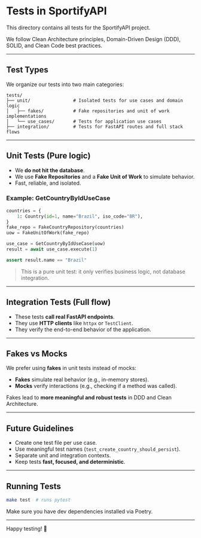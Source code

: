 # Tests in SportifyAPI

This directory contains all tests for the SportifyAPI project.

We follow Clean Architecture principles, Domain-Driven Design (DDD), SOLID, and Clean Code best practices.

---

## Test Types

We organize our tests into two main categories:

```
tests/
├── unit/                # Isolated tests for use cases and domain logic
│   ├── fakes/           # Fake repositories and unit of work implementations
│   └── use_cases/       # Tests for application use cases
├── integration/         # Tests for FastAPI routes and full stack flows
```

---

## Unit Tests (Pure logic)

- We **do not hit the database**.
- We use **Fake Repositories** and a **Fake Unit of Work** to simulate behavior.
- Fast, reliable, and isolated.

### Example: GetCountryByIdUseCase

```python
countries = {
    1: Country(id=1, name="Brazil", iso_code="BR"),
}
fake_repo = FakeCountryRepository(countries)
uow = FakeUnitOfWork(fake_repo)

use_case = GetCountryByIdUseCase(uow)
result = await use_case.execute(1)

assert result.name == "Brazil"
```

> This is a pure unit test: it only verifies business logic, not database integration.

---

## Integration Tests (Full flow)

- These tests **call real FastAPI endpoints**.
- They use **HTTP clients** like `httpx` or `TestClient`.
- They verify the end-to-end behavior of the application.

---

## Fakes vs Mocks

We prefer using **fakes** in unit tests instead of mocks:

- **Fakes** simulate real behavior (e.g., in-memory stores).
- **Mocks** verify interactions (e.g., checking if a method was called).

Fakes lead to **more meaningful and robust tests** in DDD and Clean Architecture.

---

## Future Guidelines

- Create one test file per use case.
- Use meaningful test names (`test_create_country_should_persist`).
- Separate unit and integration contexts.
- Keep tests **fast, focused, and deterministic**.

---

## Running Tests

```bash
make test  # runs pytest
```

Make sure you have dev dependencies installed via Poetry.

---

Happy testing! 🚀